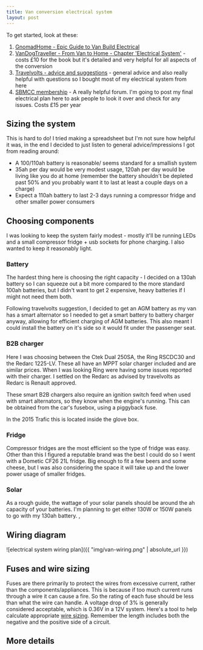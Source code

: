 ```yaml
---
title: Van conversion electrical system
layout: post
---
```


To get started, look at these:
1. [GnomadHome - Epic Guide to Van Build
Electrical](https://gnomadhome.com/van-build-solar-electrical-wiring/)
2. [VanDogTraveller - From Van to Home - Chapter 'Electrical
   System'](http://vandogtraveller.com/van-conversion-book-from-van-to-home/) - costs £10 for the book but it's detailed and very helpful for all aspects
     of the conversion
3. [Travelvolts - advice and suggestions](https://www.travelvolts.net/) - general
   advice and also really helpful with questions so I bought most of my
   electrical system from here
4. [SBMCC membership](http://forum-sbmcc.co.uk/) - A really helpful forum. I'm
   going to post my final electrical plan here to ask people to look it over
   and check for any issues. Costs £15 per year


## Sizing the system
This is hard to do! I tried making a spreadsheet but I'm not sure how helpful
it was, in the end I decided to just listen to general advice/impressions I got
from reading around:
- A 100/110ah battery is reasonable/ seems standard for a smallish system
- 35ah per day would be very modest usage, 120ah per day would be living like you do at home (remember the battery shouldn't be depleted past 50% and you probably want it to last at least a couple days on a charge)
- Expect a 110ah battery to last 2-3 days running a compressor fridge and other smaller power consumers

## Choosing components
I was looking to keep the system fairly modest - mostly it'll be running LEDs
and a small compressor fridge + usb sockets for phone charging. I also wanted
to keep it reasonably light.

### Battery
The hardest thing here is choosing the right capacity - I decided on
a 130ah battery so I can squeeze out a bit more compared to the more standard 100ah
batteries, but I didn't want to get 2 expensive, heavy batteries if I might
not need them both.

Following travelvolts suggestion, I decided to get an AGM battery as my van has
a smart alternator so I needed to get a smart battery to battery charger
anyway, allowing for efficient charging of AGM batteries. This also meant
I could install the battery on it's side so it would fit under the
passenger seat.

### B2B charger
Here I was choosing between the Ctek Dual 250SA, the Ring RSCDC30 and the Redarc
1225-LV. These all have an MPPT solar charger included and are similar prices.
When I was looking Ring were having some issues reported with their charger.
I settled on the Redarc as advised by travelvolts as Redarc is Renault
approved.

These smart B2B chargers also require an ignition switch feed when used with
smart alternators, so they know when the engine's running. This can be obtained
from the car's fusebox, using a piggyback fuse.

In the 2015 Trafic this is located inside the glove box.

### Fridge
Compressor fridges are the most efficient so the type of fridge was easy. Other
than this I figured a reputable brand was the best I could do so I went with
a Dometic CF26 21L fridge. Big enough to fit a few beers and some cheese, but
I was also considering the space it will take up and the lower power usage of
smaller fridges.

### Solar
As a rough guide, the wattage of your solar panels should be around the ah
capacity of your batteries. I'm planning to get either 130W or 150W panels to
go with my 130ah battery.
,
## Wiring diagram
![electrical system wiring plan]({{ "img/van-wiring.png" | absolute_url }})

## Fuses and wire sizing
Fuses are there primarily to protect the wires from excessive current, rather than the
components/appliances. This is because if too much current runs through a wire
it can cause a fire. So the rating of each fuse should be less
than what the wire can handle. A voltage drop of 3% is generally considered
acceptable, which is 0.36V in a 12V system. Here's a tool to help calculate
appropriate [wire sizing](http://www.antares.co.uk/design-tools.html). Remember
the length includes both the negative and the positive side of a circuit.

## More details
